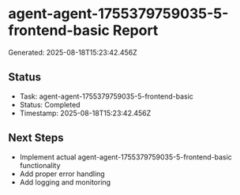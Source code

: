 # agent-agent-1755379759035-5-frontend-basic Report

Generated: 2025-08-18T15:23:42.456Z

## Status
- Task: agent-agent-1755379759035-5-frontend-basic
- Status: Completed
- Timestamp: 2025-08-18T15:23:42.456Z

## Next Steps
- Implement actual agent-agent-1755379759035-5-frontend-basic functionality
- Add proper error handling
- Add logging and monitoring
